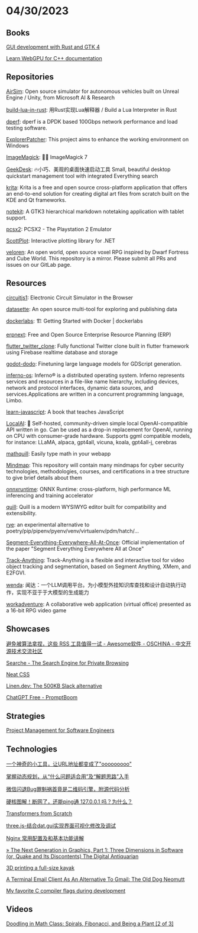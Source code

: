 # 04/30/2023

## Books
[GUI development with Rust and GTK 4](https://gtk-rs.org/gtk4-rs/stable/latest/book/hello_world.html)

[Learn WebGPU for C++ documentation](https://eliemichel.github.io/LearnWebGPU/)

## Repositories
[AirSim](https://github.com/microsoft/AirSim): Open source simulator for autonomous vehicles built on Unreal Engine / Unity, from Microsoft AI & Research

[build-lua-in-rust](https://github.com/WuBingzheng/build-lua-in-rust): 用Rust实现Lua解释器 / Build a Lua Interpreter in Rust

[dperf](https://github.com/baidu/dperf): dperf is a DPDK based 100Gbps network performance and load testing software.

[ExplorerPatcher](https://github.com/valinet/ExplorerPatcher): This project aims to enhance the working environment on Windows

[ImageMagick](https://github.com/ImageMagick/ImageMagick): 🧙‍♂️ ImageMagick 7

[GeekDesk](https://github.com/BookerLiu/GeekDesk): 🔥小巧、美观的桌面快速启动工具 Small, beautiful desktop quickstart management tool with integrated Everything search

[krita](https://github.com/KDE/krita): Krita is a free and open source cross-platform application that offers an end-to-end solution for creating digital art files from scratch built on the KDE and Qt frameworks.

[notekit](https://github.com/blackhole89/notekit): A GTK3 hierarchical markdown notetaking application with tablet support.

[pcsx2](https://github.com/PCSX2/pcsx2): PCSX2 - The Playstation 2 Emulator

[ScottPlot](https://github.com/ScottPlot/ScottPlot): Interactive plotting library for .NET

[veloren](https://github.com/veloren/veloren): An open world, open source voxel RPG inspired by Dwarf Fortress and Cube World. This repository is a mirror. Please submit all PRs and issues on our GitLab page.

## Resources
[circuitjs1](https://github.com/pfalstad/circuitjs1): Electronic Circuit Simulator in the Browser

[datasette](https://github.com/simonw/datasette): An open source multi-tool for exploring and publishing data

[dockerlabs](https://github.com/collabnix/dockerlabs): 🏗️ Getting Started with Docker | dockerlabs

[erpnext](https://github.com/frappe/erpnext): Free and Open Source Enterprise Resource Planning (ERP)

[flutter_twitter_clone](https://github.com/TheAlphamerc/flutter_twitter_clone): Fully functional Twitter clone built in flutter framework using Firebase realtime database and storage

[godot-dodo](https://github.com/minosvasilias/godot-dodo): Finetuning large language models for GDScript generation.

[inferno-os](https://github.com/inferno-os/inferno-os): Inferno® is a distributed operating system. Inferno represents services and resources in a file-like name hierarchy, including devices, network and protocol interfaces, dynamic data sources, and services.Applications are written in a concurrent programming language, Limbo.

[learn-javascript](https://github.com/sumn2u/learn-javascript): A book that teaches JavaScript

[LocalAI](https://github.com/go-skynet/LocalAI): 🤖 Self-hosted, community-driven simple local OpenAI-compatible API written in go. Can be used as a drop-in replacement for OpenAI, running on CPU with consumer-grade hardware. Supports ggml compatible models, for instance: LLaMA, alpaca, gpt4all, vicuna, koala, gpt4all-j, cerebras

[mathquill](https://github.com/mathquill/mathquill): Easily type math in your webapp

[Mindmap](https://github.com/Ignitetechnologies/Mindmap): This repository will contain many mindmaps for cyber security technologies, methodologies, courses, and certifications in a tree structure to give brief details about them

[onnxruntime](https://github.com/microsoft/onnxruntime): ONNX Runtime: cross-platform, high performance ML inferencing and training accelerator

[quill](https://github.com/quilljs/quill): Quill is a modern WYSIWYG editor built for compatibility and extensibility.

[rye](https://github.com/mitsuhiko/rye): an experimental alternative to poetry/pip/pipenv/pyenv/venv/virtualenv/pdm/hatch/…

[Segment-Everything-Everywhere-All-At-Once](https://github.com/UX-Decoder/Segment-Everything-Everywhere-All-At-Once): Official implementation of the paper "Segment Everything Everywhere All at Once"

[Track-Anything](https://github.com/gaomingqi/Track-Anything): Track-Anything is a flexible and interactive tool for video object tracking and segmentation, based on Segment Anything, XMem, and E2FGVI.

[wenda](https://github.com/l15y/wenda): 闻达：一个LLM调用平台。为小模型外挂知识库查找和设计自动执行动作，实现不亚于于大模型的生成能力

[workadventure](https://github.com/thecodingmachine/workadventure): A collaborative web application (virtual office) presented as a 16-bit RPG video game

## Showcases
[避免被算法拿捏，这些 RSS 工具值得一试 - Awesome软件 - OSCHINA - 中文开源技术交流社区](https://www.oschina.net/project/awesome?columnId=54)

[Searche - The Search Engine for Private Browsing](https://searche.org/)

[Neat CSS](https://neat.joeldare.com/)

[Linen.dev: The 500KB Slack alternative](www.linen.dev)

[ChatGPT Free - PromptBoom](https://www.promptboom.com/)

## Strategies
[Project Management for Software Engineers](https://sookocheff.com/post/engineering-management/project-management-for-software-engineers/)

## Technologies
[一个神奇的小工具，让URL地址都变成了"ooooooooo"](https://juejin.cn/post/7225573912670191677)

[掌握动态规划，从“什么问题适合用”及“解题思路”入手](https://juejin.cn/post/7225432788043857975)

[微信闪退Bug罪魁祸首竟是二维码引擎，附源代码分析](https://mp.weixin.qq.com/s/HhcjGmM_42d3gND5VnYOXw)

[硬核图解！断网了，还能ping通 127.0.0.1 吗？为什么？](https://mp.weixin.qq.com/s/9tVsCqp7y2xvzT1mwA9EBg)

[Transformers from Scratch](https://e2eml.school/transformers.html)

[three.js-结合dat.gui实现界面可视化修改及调试](https://juejin.cn/post/7198717527529865275)

[Nginx 常用配置及和基本功能讲解](https://my.oschina.net/u/4090830/blog/8694569)

[» The Next Generation in Graphics, Part 1: Three Dimensions in Software (or, Quake and Its Discontents) The Digital Antiquarian](https://www.filfre.net/2023/04/the-next-generation-in-graphics-part-1-three-dimensions-in-software-or-quake-and-its-discontents/)

[3D printing a full-size kayak](https://nathanrooy.github.io/posts/2023-03-12/3d-printed-kayak/)

[A Terminal Email Client As An Alternative To Gmail: The Old Dog Neomutt](https://seniormars.github.io/posts/neomutt/#motivation)

[My favorite C compiler flags during development](https://nullprogram.com/blog/2023/04/29/)

## Videos
[Doodling in Math Class: Spirals, Fibonacci, and Being a Plant [2 of 3]](https://www.youtube.com/watch?v=lOIP_Z_-0Hs)
